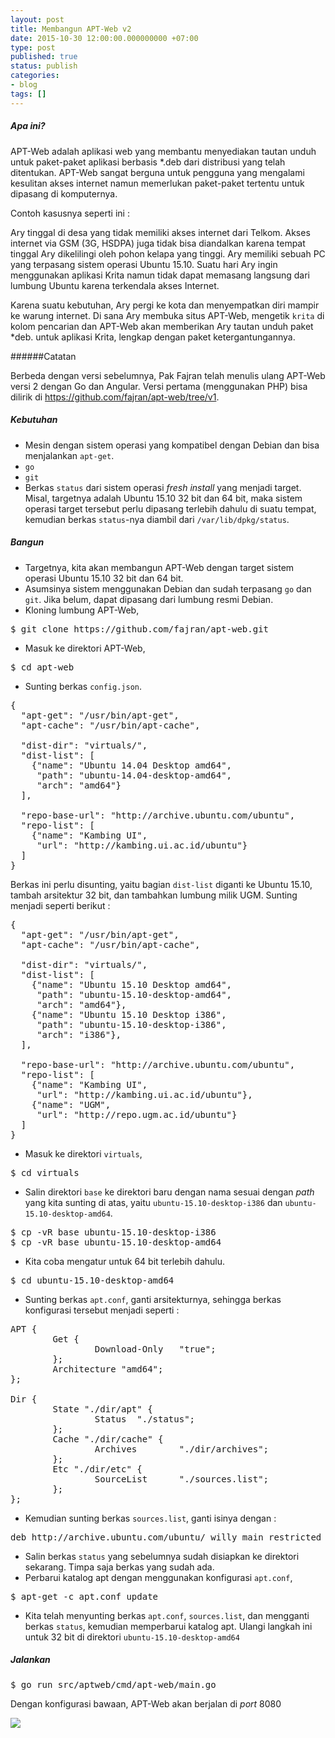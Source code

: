 ```yaml
---
layout: post
title: Membangun APT-Web v2
date: 2015-10-30 12:00:00.000000000 +07:00
type: post
published: true
status: publish
categories:
- blog
tags: []
---
```


##### Apa ini?

APT-Web adalah aplikasi web yang membantu menyediakan tautan unduh untuk paket-paket aplikasi berbasis *.deb dari distribusi yang telah ditentukan. APT-Web sangat berguna untuk pengguna yang mengalami kesulitan akses internet namun memerlukan paket-paket tertentu untuk dipasang di komputernya.

Contoh kasusnya seperti ini :

Ary tinggal di desa yang tidak memiliki akses internet dari Telkom. Akses internet via GSM (3G, HSDPA) juga tidak bisa diandalkan karena tempat tinggal Ary dikelilingi oleh pohon kelapa yang tinggi. Ary memiliki sebuah PC yang terpasang sistem operasi Ubuntu 15.10. Suatu hari Ary ingin menggunakan aplikasi Krita namun tidak dapat memasang langsung dari lumbung Ubuntu karena terkendala akses Internet.

Karena suatu kebutuhan, Ary pergi ke kota dan menyempatkan diri mampir ke warung internet. Di sana Ary membuka situs APT-Web, mengetik ``krita`` di kolom pencarian dan APT-Web akan memberikan Ary tautan unduh paket *deb. untuk aplikasi Krita, lengkap dengan paket ketergantungannya.

######Catatan

Berbeda dengan versi sebelumnya, Pak Fajran telah menulis ulang APT-Web versi 2 dengan Go dan Angular. Versi pertama (menggunakan PHP) bisa dilirik di https://github.com/fajran/apt-web/tree/v1.

##### Kebutuhan

- Mesin dengan sistem operasi yang kompatibel dengan Debian dan bisa menjalankan ``apt-get``.
- ``go``
- ``git``
- Berkas ``status`` dari sistem operasi *fresh install* yang menjadi target. Misal, targetnya adalah Ubuntu 15.10 32 bit dan 64 bit, maka sistem operasi target tersebut perlu dipasang terlebih dahulu di suatu tempat, kemudian berkas ``status``-nya diambil dari ``/var/lib/dpkg/status``.

##### Bangun

- Targetnya, kita akan membangun APT-Web dengan target sistem operasi Ubuntu 15.10 32 bit dan 64 bit.
- Asumsinya sistem menggunakan Debian dan sudah terpasang ``go`` dan ``git``. Jika belum, dapat dipasang dari lumbung resmi Debian.
- Kloning lumbung APT-Web,
<pre>
$ git clone https://github.com/fajran/apt-web.git
</pre>
- Masuk ke direktori APT-Web,
<pre>
$ cd apt-web
</pre>
- Sunting berkas ``config.json``.

<pre>
{
  "apt-get": "/usr/bin/apt-get",
  "apt-cache": "/usr/bin/apt-cache",

  "dist-dir": "virtuals/",
  "dist-list": [
    {"name": "Ubuntu 14.04 Desktop amd64",
     "path": "ubuntu-14.04-desktop-amd64",
     "arch": "amd64"}
  ],

  "repo-base-url": "http://archive.ubuntu.com/ubuntu",
  "repo-list": [
    {"name": "Kambing UI",
     "url": "http://kambing.ui.ac.id/ubuntu"}
  ]
}
</pre>

Berkas ini perlu disunting, yaitu bagian ``dist-list`` diganti ke Ubuntu 15.10, tambah arsitektur 32 bit, dan tambahkan lumbung milik UGM. Sunting menjadi seperti berikut :

<pre>
{
  "apt-get": "/usr/bin/apt-get",
  "apt-cache": "/usr/bin/apt-cache",

  "dist-dir": "virtuals/",
  "dist-list": [
    {"name": "Ubuntu 15.10 Desktop amd64",
     "path": "ubuntu-15.10-desktop-amd64",
     "arch": "amd64"},
    {"name": "Ubuntu 15.10 Desktop i386",
     "path": "ubuntu-15.10-desktop-i386",
     "arch": "i386"},
  ],

  "repo-base-url": "http://archive.ubuntu.com/ubuntu",
  "repo-list": [
    {"name": "Kambing UI",
     "url": "http://kambing.ui.ac.id/ubuntu"},
    {"name": "UGM",
     "url": "http://repo.ugm.ac.id/ubuntu"}
  ]
}
</pre>
- Masuk ke direktori ``virtuals``,
<pre>
$ cd virtuals
</pre>
- Salin direktori ``base`` ke direktori baru dengan nama sesuai dengan *path* yang kita sunting di atas, yaitu ``ubuntu-15.10-desktop-i386`` dan ``ubuntu-15.10-desktop-amd64``.
<pre>
$ cp -vR base ubuntu-15.10-desktop-i386
$ cp -vR base ubuntu-15.10-desktop-amd64
</pre>
- Kita coba mengatur untuk 64 bit terlebih dahulu.

<pre>
$ cd ubuntu-15.10-desktop-amd64
</pre>
- Sunting berkas ``apt.conf``, ganti arsitekturnya, sehingga berkas konfigurasi tersebut menjadi seperti :
<pre>
APT {
        Get {
                Download-Only   "true";
        };
        Architecture "amd64";
};

Dir {
        State "./dir/apt" {
                Status  "./status";
        };
        Cache "./dir/cache" {
                Archives        "./dir/archives";
        };
        Etc "./dir/etc" {
                SourceList      "./sources.list";
        };
};
</pre>
- Kemudian sunting berkas ``sources.list``, ganti isinya dengan :
<pre>
deb http://archive.ubuntu.com/ubuntu/ willy main restricted universe multiverse
</pre>
- Salin berkas ``status`` yang sebelumnya sudah disiapkan ke direktori sekarang. Timpa saja berkas yang sudah ada.
- Perbarui katalog apt dengan menggunakan konfigurasi ``apt.conf``,
<pre>
$ apt-get -c apt.conf update
</pre>
- Kita telah menyunting berkas ``apt.conf``, ``sources.list``, dan mengganti berkas ``status``, kemudian memperbarui katalog apt. Ulangi langkah ini untuk 32 bit di direktori ``ubuntu-15.10-desktop-amd64``


##### Jalankan

<pre>$ go run src/aptweb/cmd/apt-web/main.go</pre>

Dengan konfigurasi bawaan, APT-Web akan berjalan di *port* 8080

<img src="https://images.plurk.com/10IHMLNtNzKLILfqsrAzkg.jpg">
